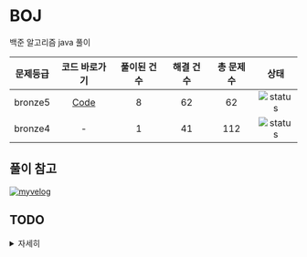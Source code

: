 # BOJ
백준 알고리즘 java 풀이


| 문제등급 | 코드 바로가기              | 풀이된 건 수        | 해결 건 수 | 총 문제 수 |  상태             |
| :--: | :--------------------------: | :-----------------: | :---------:  | :------: |:---------------:|
| bronze5 | [Code](./boj/bronze5) | 8 | 62 | 62 | ![status][DONE] |
| bronze4 | - | 1 | 41 | 112 | ![status][Doing] |

## 풀이 참고

  
[![myvelog](https://img.shields.io/badge/내%20백준%20알고리즘%20정리%20-바로가기-18D6A5)](https://velog.io/@osk3856/series/BOJ)

## TODO

<details>
  <summary>자세히</summary>
  
   - [x] 08.08(일) 까지 브론즈 5 끝내기 - completed on 08.07
   - [ ] 백준 기초강의에 수렴하는 부분 시작하기
  
</details>



[DOING]: https://img.shields.io/badge/-진행%20중-31AE0F
[DONE]: https://img.shields.io/badge/-완%20료-006EBD
